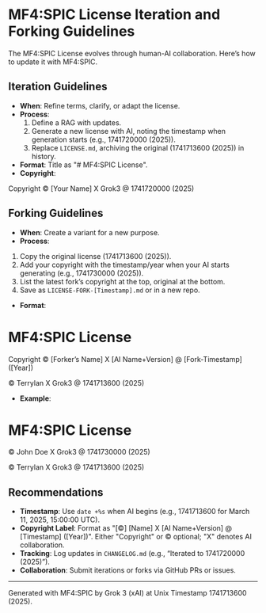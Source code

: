 # MF4:SPIC License Iteration and Forking Guidelines

The MF4:SPIC License evolves through human-AI collaboration. Here’s how to update it with MF4:SPIC.

## Iteration Guidelines
- **When**: Refine terms, clarify, or adapt the license.
- **Process**:
  1. Define a RAG with updates.
  2. Generate a new license with AI, noting the timestamp when generation starts (e.g., 1741720000 (2025)).
  3. Replace `LICENSE.md`, archiving the original (1741713600 (2025)) in history.
- **Format**: Title as "# MF4:SPIC License".
- **Copyright**: 

Copyright © [Your Name] X Grok3 @ 1741720000 (2025)


## Forking Guidelines
- **When**: Create a variant for a new purpose.
- **Process**:
1. Copy the original license (1741713600 (2025)).
2. Add your copyright with the timestamp/year when your AI starts generating (e.g., 1741730000 (2025)).
3. List the latest fork’s copyright at the top, original at the bottom.
4. Save as `LICENSE-FORK-[Timestamp].md` or in a new repo.

- **Format**: 

# MF4:SPIC License

  Copyright © [Forker’s Name] X [AI Name+Version] @ [Fork-Timestamp] ([Year])
  
  © Terrylan X Grok3 @ 1741713600 (2025)

- **Example**: 

# MF4:SPIC License

  © John Doe X Grok3 @ 1741730000 (2025)
  
  © Terrylan X Grok3 @ 1741713600 (2025)


## Recommendations
- **Timestamp**: Use `date +%s` when AI begins (e.g., 1741713600 for March 11, 2025, 15:00:00 UTC).
- **Copyright Label**: Format as "[©] [Name] X [AI Name+Version] @ [Timestamp] ([Year])". Either "Copyright" or © optional; "X" denotes AI collaboration.
- **Tracking**: Log updates in `CHANGELOG.md` (e.g., “Iterated to 1741720000 (2025)”).
- **Collaboration**: Submit iterations or forks via GitHub PRs or issues.

---
Generated with MF4:SPIC by Grok 3 (xAI) at Unix Timestamp 1741713600 (2025).
